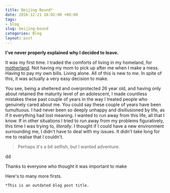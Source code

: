 ```yaml
---
title: Beijing Bound*
date: 2016-12-21 16:02:00 +08:00
tags:
- blog
slug: beijing-bound
categories: Blog
layout: post
---
```


**I've never properly explained why I decided to leave.**

It was my first time. I traded the comforts of living in my homeland, for  [motherland](https://en.wikipedia.org/wiki/Beijing). Not having my mom to pick up after me when I make a mess. Having to pay my own bills. Living alone. All of this is new to me. In spite of this, it was actually a very easy decision to make.

You see, being a sheltered and overprotected 26 year old, and having only about retained the maturity level of an adolescent, I made countless mistakes these past couple of years in the way I treated people who genuinely cared about me. You could say these couple of years have been tumultuous. I had never been so deeply unhappy and disillusioned by life, as if it everything had lost meaning. I wanted to run away from this life, all that I know. If in other situations I tried to run away from my problems figuratively, this time I  was trying to, *literally*. I thought if I could have a new environment surrounding me, I didn't have to deal with my issues. It didn't take long for me to realise that I couldn't.

> Perhaps it's a bit selfish, but I wanted adventure.

dd

Thanks to everyone who thought it was important to make

Here's to many more firsts.

`*This is an outdated blog post title.`

<div class="whitespace"></div>
